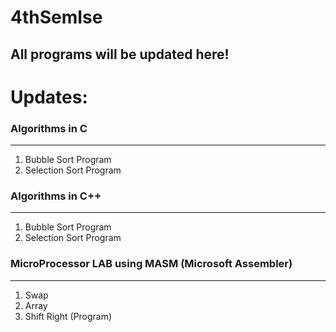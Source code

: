 # 4thSemIse
## All programs will be updated here!

# Updates:
### Algorithms in C
-----
1. Bubble Sort Program
2. Selection Sort Program

### Algorithms in C++
-----
1. Bubble Sort Program
2. Selection Sort Program

### MicroProcessor LAB using MASM (Microsoft Assembler) 
----------------
1. Swap
2. Array
3. Shift Right (Program)
